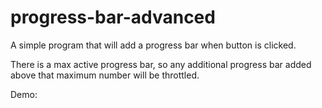 # progress-bar-advanced

A simple program that will add a progress bar when button is clicked.

There is a max active progress bar, so any additional progress bar added above that maximum number will be throttled.

Demo:
